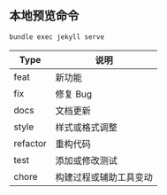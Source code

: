## 本地预览命令

```bash
bundle exec jekyll serve
```

| Type     | 说明          |
| -------- | ----------- |
| feat     | 新功能         |
| fix      | 修复 Bug      |
| docs     | 文档更新        |
| style    | 样式或格式调整     |
| refactor | 重构代码        |
| test     | 添加或修改测试     |
| chore    | 构建过程或辅助工具变动 |
